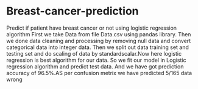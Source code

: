 # Breast-cancer-prediction
Predict if patient have breast cancer or not using logistic regression algorithm
First we take Data from file Data.csv using pandas library. Then we done data cleaning and processing by removing null data and convert categorical data into integer data.
Then we split out data training set and testing set and do scaling of data by standardscalar.Now here logistic regression is best algorithm for our data. So we fit our model in Logistic regression algorithm and predict test data.
And we have got prediction accuracy of 96.5%.AS per confusion metrix we have predicted 5/165 data wrong
